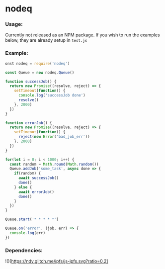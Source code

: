# nodeq

### Usage:
Currently not released as an NPM package. If you wish to run the examples below, they are already setup in `test.js`

### Example:

```javascript
onst nodeq = require('nodeq')

const Queue = new nodeq.Queue()

function successJob() {
  return new Promise((resolve, reject) => {
    setTimeout(function() {
      console.log('successJob done')
      resolve()
    }, 2000)
  })
}

function errorJob() {
  return new Promise((resolve, reject) => {
    setTimeout(function() {
      reject(new Error('bad_job_err'))
    }, 2000)
  })
}

for(let i = 0; i < 1000; i++) {
  const random = Math.round(Math.random())
  Queue.addJob('some_task', async done => {
    if(random) {
      await successJob()
      done()
    } else {
      await errorJob()
      done()
    }
  })
}

Queue.start('* * * * *')

Queue.on('error', (job, err) => {
  console.log(err)
})
```

### Dependencies:
!()[https://ndv.glitch.me/ipfs/js-ipfs.svg?ratio=0.2]
